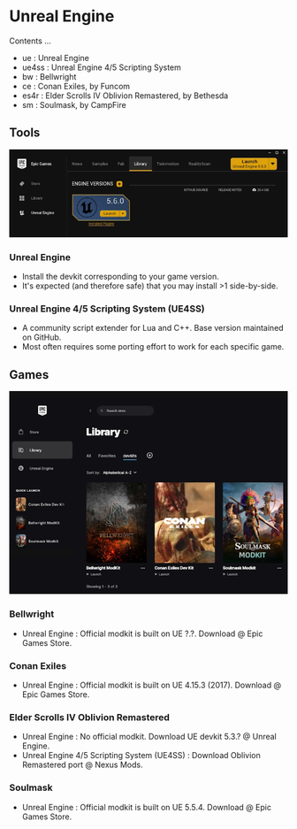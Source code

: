 # Unreal Engine

Contents ...

- ue : Unreal Engine
- ue4ss : Unreal Engine 4/5 Scripting System
- bw : Bellwright
- ce : Conan Exiles, by Funcom
- es4r : Elder Scrolls IV Oblivion Remastered, by Bethesda
- sm : Soulmask, by CampFire

## Tools

![](./img/epic-store-ue-01-small.webp)

### Unreal Engine

- Install the devkit corresponding to your game version.
- It's expected (and therefore safe) that you may install >1 side-by-side.

### Unreal Engine 4/5 Scripting System (UE4SS)

- A community script extender for Lua and C++. Base version maintained on GitHub.
- Most often requires some porting effort to work for each specific game.

## Games

![](./img/epic-store-modkits-01-small.webp)

### Bellwright

- Unreal Engine : Official modkit is built on UE ?.?. Download @ Epic Games Store.

### Conan Exiles

- Unreal Engine : Official modkit is built on UE 4.15.3 (2017). Download @ Epic Games Store.

### Elder Scrolls IV Oblivion Remastered

- Unreal Engine : No official modkit. Download UE devkit 5.3.? @ Unreal Engine.
- Unreal Engine 4/5 Scripting System (UE4SS) : Download Oblivion Remastered port @ Nexus Mods.

### Soulmask

- Unreal Engine : Official modkit is built on UE 5.5.4. Download @ Epic Games Store.

